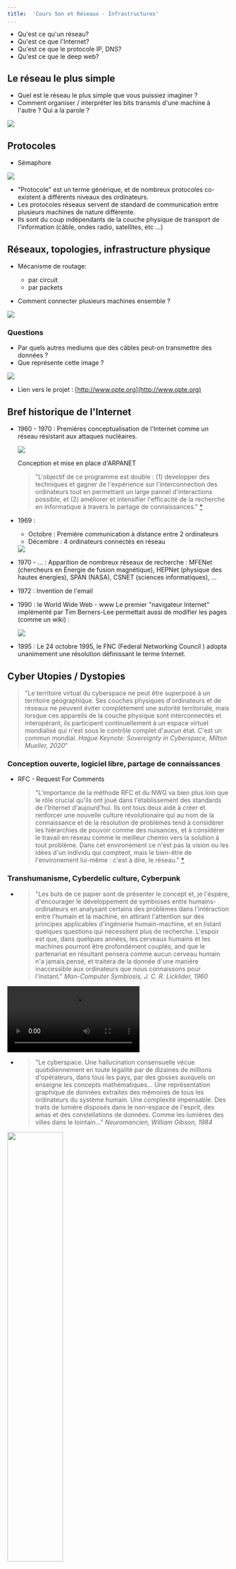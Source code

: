 ```yaml
---
title:  'Cours Son et Réseaux - Infrastructures'
...
```


- Qu'est ce qu'un réseau?
- Qu'est ce que l'Internet?
- Qu'est ce que le protocole IP, DNS?
- Qu'est ce que le deep web?

## Le réseau le plus simple

- Quel est le réseau le plus simple que vous puissiez imaginer ?
- Comment organiser / interpréter les bits transmis d'une machine à l'autre ? Qui a la parole ?

<img src="images/simplest-network.gif" />

## Protocoles

- Sémaphore

<img src="images/alphabet-semaphore.png" />

- "Protocole" est un terme générique, et de nombreux protocoles co-existent à différents niveaux des ordinateurs.
- Les protocoles réseaux servent de standard de communication entre plusieurs machines de nature différente.
- Ils sont du coup indépendants de la couche physique de transport de l'information (câble, ondes radio, satellites, etc ...)


## Réseaux, topologies, infrastructure physique

- Mécanisme de routage:
    - par circuit
    - par packets 

- Comment connecter plusieurs machines ensemble ?

<img src="images/topology-mesh.png" />

### Questions 

- Par quels autres mediums que des câbles peut-on transmettre des données ?
- Que représente cette image ?

<a href="http://www.opte.org/content/20150711.coords_10000x8000.png" target="_blank">
    <img src="images/internet-map.png" />
</a>

- Lien vers le projet : [http://www.opte.org](http://www.opte.org)

## Bref historique de l'Internet

- 1960 - 1970 : 
    Premières conceptualisation de l'Internet comme un réseau résistant aux attaques nucléaires. 

    <img src="images/rand-reseaux-topologies.png" />

    Conception et mise en place d'ARPANET

    > "L'objectif de ce programme est double : (1) developper des techniques et gagner de l'expérience sur l'interconnection des ordinateurs tout en permettant un large pannel d'interactions possible, et (2) améliorer et intensifier l'efficacité de la recherche en informatique à travers le partage de connaissances." [*](#the_conversation_how_internet_was_born)
    <!-- > "The objective of this program is twofold: (1) to develop techniques and obtain experience on interconnecting computers in such a way that a very broad class of interactions are possible, and (2) to improve and increase computer research productivity through resource sharing." [*](#the_conversation_how_internet_was_born) -->


- 1969 : 

    - Octobre : Première communication à distance entre 2 ordinateurs
    - Décembre : 4 ordinateurs connectés en réseau

    <img src="images/arpanet-1969.jpg" />

- 1970 - ... : Apparition de nombreux réseaux de recherche : MFENet (chercheurs en Énergie de fusion magnétique), HEPNet (physique des hautes énergies), SPAN (NASA), CSNET (sciences informatiques), ...

- 1972 : Invention de l'email

- 1990 : le World Wide Web - www
    Le premier "navigateur Internet" implémenté par Tim Berners-Lee permettait aussi de modifier les pages (comme un wiki) :

    <img src="images/first-www.gif" />

- 1995 : Le 24 octobre 1995, le FNC (Federal Networking Council
) adopta unanimement une résolution définissant le terme Internet.

## Cyber Utopies / Dystopies

> "Le territoire virtual du cyberspace ne peut être superposé à un territoire géographique. Ses couches physiques d'ordinateurs et de réseaux ne peuvent éviter complètement une autorité territoriale, mais lorsque ces appareils de la couche physique sont interconnectés et interopérant, ils participent continuellement à un espace virtuel mondialisé qui n'est sous le contrôle complet d'aucun état. C'est un commun mondial. *Hague Keynote: Sovereignty in Cyberspace, Milton Mueller, 2020*"
<!-- > The virtual territory of cyberspace does not map onto geographic territory. Its physical layer of computers and networks cannot completely avoid territorial authority, but when the physical layer devices are interconnected and interoperating they are participating continuously in a global virtual space that is not under any state’s complete control. It is a global commons. *Hague Keynote: Sovereignty in Cyberspace, Milton Mueller, 2020* -->


### Conception ouverte, logiciel libre, partage de connaissances

- RFC - Request For Comments

    > "L'importance de la méthode RFC et du NWG va bien plus loin que le rôle crucial qu'ils ont joué dans l'établissement des standards de l'Internet d'aujourd'hui. Ils ont tous deux aidé à créer et renforcer une nouvelle culture révolutionaire qui au nom de la connaissance et de la résolution de problèmes tend à considérer les hiérarchies de pouvoir comme des nuisances, et à considérer le travail en réseau comme le meilleur chemin vers la solution à tout problème. Dans cet environement ce n'est pas la vision ou les idées d'un individu qui comptent, mais le bien-être de l'environement lui-même : c'est à dire, le réseau." [*](#the_conversation_how_internet_was_born)
    <!-- > "The significance of both the RFC method and the NWG goes far beyond the critical part they played in setting up the standards for today’s Internet. Both helped shape and strengthen a new revolutionary culture that in the name of knowledge and problem-solving tends to disregard power hierarchies as nuisances, while highlighting networking as the only path to find the best solution to a problem, any problem. Within this kind of environment, it is not one’s particular vision or idea that counts, but the welfare of the environment itself: that is, the network."  -->

### Transhumanisme, Cyberdelic culture, Cyberpunk

- > "Les buts de ce papier sont de présenter le concept et, je l'éspère, d'encourager le développement de symbioses entre humains-ordinateurs en analysant certains des problèmes dans l'intéraction entre l'humain et la machine, en attirant l'attention sur des principes applicables d'ingénierie humain-machine, et en listant quelques questions qui nécessitent plus de recherche. L'espoir est que, dans quelques années, les cerveaux humains et les machines pourront être profondément couplés, and que le partenariat en résultant pensera comme aucun cerveau humain n'a jamais pensé, et traitera de la donnée d'une manière inaccessible aux ordinateurs que nous connaissons pour l'instant." *Man-Computer Symbiosis, J. C. R. Licklider, 1960*
<!-- > The purposes of this paper are to present the concept and, hopefully, to foster the development of man-computer symbiosis by analyzing some problems of interaction between men and computing machines, calling attention to applicable principles of man-machine engineering, and pointing out a few questions to which research answers are needed. The hope is that, in not too many years, human brains and computing machines will be coupled together very tightly, and that the resulting partnership will think as no human brain has ever thought and process data in a way not approached by the information-handling machines we know today.  -->

<video src="videos/the-future-is-not-what-it-used-to-be.mp4" controls></video>

- > "Le cyberspace. Une hallucination consensuelle vécue quotidiennement en toute légalité par de dizaines de millions d'opérateurs, dans tous les pays, par des gosses auxquels on enseigne les concepts mathématiques... Une représentation graphique de données extraites des mémoires de tous les ordinateurs du système humain. Une complexité impensable. Des traits de lumière disposés dans le non-espace de l'esprit, des amas et des constellations de données. Comme les lumières des villes dans le lointain..." *Neuromancien, William Gibson, 1984*

<img src="images/neuromancer.jpg" style="width:50%;" />

- > Sur Timothy Leary : "Les gens qui ont grandi en utilisant des appareils éléctroniques pour penser et communiquer constitueraient une nouvelle éspèce, que Leary appelle la "New Breed", our les "cyberpunks". Selon Leary, la "New Breed" est en train de créer une nouvelle société cybernétique et post-politique qui est basé sur les libertés individuelles, et fonctionne sur les principes cybernétiques d'auto-organisation et de feedback. Ce seraient une société qui n'opère pas sur les bases de l'obéissance et de la conformisation à un dogme - une société basée sur la reflexion individuelle, le savoir scientifique, l'échange rapide de faits à travers des réseaux de feedback, ..." *Think for Yourself; Question Authority, Arno Ruthofer, 1997*
<!-- > People who grew up using electronic appliances for thinking and communicating would constitute a new species, which Leary calls the New Breed, or the cyberpunks. Leary writes that the New Breed of the 80s and 90s are people who have learned how to use technology to reach their own private goals and change the world to the better. According to Leary, this New Breed is creating a new post-political cybernetic society which is based on personal freedom and functions according to the cybernetic principles of self-organization and feedback (I will explain these principles later). It would be a society that does not operate on the basis of obedience and conformity to dogma - a society based on individual thinking, scientific know-how, quick exchange of facts around feedback networks, high-tech ingenuity, and front-line creativity -->

- Mondo2000 [https://www.mondo2000.com/]()
- The Cyberpunk Project [http://project.cyberpunk.ru/]()
- LSD france culture Timothy Leary [https://www.franceculture.fr/emissions/lsd-la-serie-documentaire/explorations-psychedeliques-14-la-grande-croisade-de-timothy-leary]()

<img src="images/matrix-plug.jpg" />


### Le cyberspace disputé

- > "Cette nouvelle foi a emergé d'une fusion bizarre entre le bohémianisme culturel de San Francisco avec les industries de haute technologie de la Silicon Valley... l'Idéologie Californienne combine, dans la promiscuité, l'esprit libre des hippies avec le zèle entrepreunerial des yuppies." *The Californian Ideology, Richard Barbrook and Andy Cameron, 1995*
<!-- "This new faith has emerged from a bizarre fusion of the cultural bohemianism of San Francisco with the hi-tech industries of Silicon Valley...the Californian Ideology promiscuously combines the free-wheeling spirit of the hippies and the entrepreneurial zeal of the yuppies." -->

- Disputes noms de domaines : 
    - etoy.com : "virtual sit-in" [http://etoy.com/](http://etoy.com/)
    - .amazon : Amazon inc. VS Bolivia, Brazil, Colombia, Ecuador, Guyana, Peru, Suriname et Venezuela

- Révélations Snowden

<img src="images/prism1.jpg" />
<img src="images/prism2.jpg" />

- Cambridge Analytica, 2018

<img src="images/cambridge-analytica.jpg" />

- Tristan Harris, ancien design éthicien chez Google [https://www.tristanharris.com/](https://www.tristanharris.com/)

## Le protocole IP

**IP** est l'acronyme pour **Internet Protocol**, et le protocole central sur lequel l'Internet est construit.

La conception du protocole IP prend en compte les facteurs suivants :

- Chaque hôte (ordinateur, téléphone, ...) connecté au réseau doit être contactable
- Le réseau est organisé en une structure arborescente
- Le réseau n'est pas fiable

### Réseau par paquets

Découpe de données à envoyer en packets de taille maximale 65535 octets.

<img src="images/ip-packet-headers.png" />

Commutation de paquets ("packet switching"). Packets autonomes, sans garantie de livraison, sans garantie d'ordre d'arrivée.

<img src="images/packet-switching.jpg" />

### L'addresse IP

Système d'addressage (envoyeur, destinataire)

<img src="images/ip-sender-recipient.png" />

Structure d'une addresse IP

<img src="images/addresse-ipv4.svg" />

### Oeuvres de Net.art sur les addresses IP

1:1 (2), Lisa Jevbratt, 1999-2002 [lien](http://128.111.69.4/~jevbratt/1_to_1/interface_i/index.html)

<img src="images/lisa-jevbratt-1-1.png" />

every computer in the internet has a so - called "ip- adress". this is, so to say, the equivalent to a physical adress in the real world. but: in the real world the neighbour of e.g. a head of state won't be an anarchist. in cyberspace this is possible. this machine lets you find out something about cyber- neighbourhoods. [lien](http://archive.rhizome.org/artbase/29571/index.php)

<img src="images/neighbourhood-research.png" />

### Petit test IP

- Recherchez "what's my ip" avec votre téléphone / ordinateur. 
    - possédez vous la même IP ?

- Si vous possédez la même IP, déconnectez votre téléphone du réseau Wi-Fi pour être connecté en réseau mobile.
    - Et maintenant avez vous la même IP ?

- Maintenant cherchez votre localisation avec votre téléphone ET votre ordinateur
    - Où se trouvent vos deux appareils ? 

- Pour finir, trouvez l'addresse IP de votre téléphone et de votre ordinateur dans les paramètres (Android -> "À propos")
    - Est-elle la même que celle trouvée par le site internet "what's my ip" ?

### Comment sont attribuées les addresses IP?

- Assignement des addresses IPs : [https://www.iana.org/assignments/ipv4-address-space/ipv4-address-space.xhtml](https://www.iana.org/assignments/ipv4-address-space/ipv4-address-space.xhtml)

<img src="images/distribution-addresses-ipv4.png" style="background-color:white;max-width:15em;" />

- Addresse IP privée ≠ publique
    - Classe A : plage de 10.0.0.0 à 10.255.255.255
    - Classe B : plage de 172.16.0.0 à 172.31.255.255
    - Classe C : plage de 192.168.0.0 à 192.168.255.55


### Questions

- Que pouvez-vous dire maintenant sur les cartes de l'Internet [http://www.opte.org/the-internet/](http://www.opte.org/the-internet/) ?


## DNS

- "Domain Name Server"
- Sert à associer une addresse IP à un nom de domaine

### Lier un serveur en ligne à une url

- acheter un nom de domaine (ici j'utilise OVH, mais il y a de nombreux autres "registrars")

<img src="images/dns-manager.png" />

- ajouter **A record**. Le **A record** est le plus utilisé, mais en fonction du service que vous utilisez pour héberger votre site, il est possible que vous ayez à réaliser une opération différente.

<img src="images/dns-step1.png" />

- entrer l'addresse IP de votre site

<img src="images/dns-step2.png" />


## Le Wi-Fi

<img src="images/wifi-topology.gif" style="width:50%;" />

- addresse privées le plus souvent en 192.168.X.Y
    - pour voir l'addresse exacte, vérifiez sur un appareil (ordinateur ou téléphone connecté au Wi-Fi), et vous pourrez trouver `X`
- addresses dynamiques (technologie DHCP)
- pour paramétrer votre réseau Wi-Fi, vous devez vous connecter à `192.168.X.1` 


## Infrastructure de l'Internet

- Câbles sous-marins: [https://www.submarinecablemap.com/](https://www.submarinecablemap.com/)
- Satellites : [http://stuffin.space/](http://stuffin.space/)
- Réseaux Wi-Fi : [https://wigle.net/](https://wigle.net/)
- Réseaux mobiles : ?


## Les réseaux profonds

### deep web

### dark web

- TOR : https://torflow.uncharted.software/#?ML=0.791015625,51.39920565355378,3
- The pirate cinema, collectif DISNOVATION [https://vimeo.com/67518774](https://vimeo.com/67518774)
